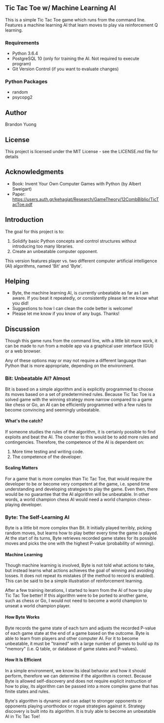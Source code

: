 Tic Tac Toe w/ Machine Learning AI
------
This is a simple Tic Tac Toe game which runs from the command line.  Features a machine learning AI that learn moves to
play via reinforcement Q learning.

### Requirements
+ Python 3.6.4
+ PostgreSQL 10 (only for training the AI. Not required to execute program)
+ Git Version Control (if you want to evaluate changes)

### Python Packages
+ random
+ psycopg2

## Author
Brandon Yuong

## License
This project is licensed under the MIT License - see the LICENSE.md file for details

## Acknowledgments
+ Book:  Invent Your Own Computer Games with Python (by Albert Sweigart)
+ Paper:  https://users.auth.gr/kehagiat/Research/GameTheory/12CombBiblio/TicTacToe.pdf

## Introduction

The goal for this project is to:

1.  Solidify basic Python concepts and control structures without introducing too many libraries.
2.  Create an unbeatable computer opponent.

This version features player vs. two different computer artificial intelligence (AI) algorithms, named 'Bit'
and 'Byte'.

## Helping

+ Byte, the machine learning AI, is currently unbeatable as far as I am aware.  If you beat it repeatedly, or
consistently please let me know what you did!
+ Suggestions to how I can clean the code better is welcome!
+ Please let me know if you know of any bugs.  Thanks!

## Discussion

Though this game runs from the command line, with a little bit more work, it can be made to run from a mobile app via a
graphical user interface (GUI) or a web browser.

Any of these options may or may not require a different language than Python that is more appropriate, depending on the
environment.

### Bit: Unbeatable AI?  Almost

Bit is based on a simple algorithm and is explicitly programmed to choose its moves based on a set of predetermined rules.
Because Tic Tac Toe is a solved game with the winning strategy more narrow compared to a game like chess or Go, an AI
can be efficiently programmed with a few rules to become convincing and seemingly unbeatable.

#### What's the catch?

If someone studies the rules of the algorithm, it is certainly possible to find exploits and beat the AI.  The counter
to this would be to add more rules and contingencies.  Therefore, the competence of the AI is dependent on:
1.  More time testing and writing code.
2.  The competence of the developer.

#### Scaling Matters

For a game that is more complex than Tic Tac Toe, that would require the developer to be or become very competent at the
game, i.e. spend time understanding and developing strategies to play the game.  Even then, there would be no guarantee
that the AI algorithm will be unbeatable.  In other words, a world champion chess AI would need a world champion
chess-playing developer.

### Byte: The Self-Learning AI

Byte is a little bit more complex than Bit.  It initially played terribly, picking random moves, but learns how to
play better every time the game is played.  At the start of its turns, Byte retrieves recorded game states for its
possible moves and picks the one with the highest P-value (probability of winning).

#### Machine Learning

Though machine learning is involved, Byte is not told what actions to take, but instead learns what actions achieves
the goal of winning and avoiding losses.  It does not repeat its mistakes (if the method to record is enabled).
This can be said to be a simple illustration of reinforcement learning.

After a few training iterations, I started to learn from the AI of how to play Tic Tac Toe better!  If this algorithm
were to be ported to another game, such as chess or Go, I would not need to become a world champion to unseat a world
champion player.

#### How Byte Works

Byte records the game state of each turn and adjusts the recorded P-value of each game state at the end of a game based
on the outcome. Byte is able to learn from players and other computer AI.  For it to become unbeatable, it must be
"trained" with a large number of games to build up its "memory" (i.e. Q table, or database of game states and P-values).

#### How It Is Efficient

In a simple environment, we know its ideal behavior and how it should perform, therefore we can determine if the
algorithm is correct.  Because Byte is allowed self-discovery and does not require explicit instruction of how to play,
its algorithm can be passed into a more complex game that has finite states and rules.

Byte's algorithm is dynamic and can adapt to stronger opponents or opponents playing unorthodox or rogue strategies
against it.  Strategy discovery is built into its algorithm.  It is truly able to become an unbeatable AI in Tic Tac Toe!